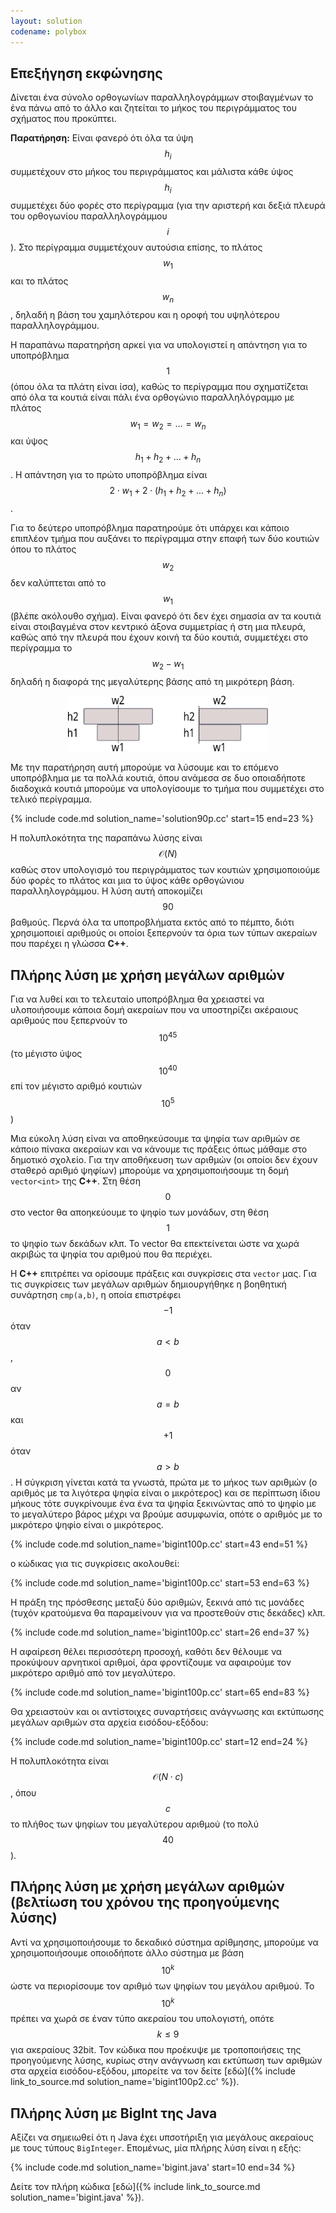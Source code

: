 ```yaml
---
layout: solution
codename: polybox
---
```


## Επεξήγηση εκφώνησης
Δίνεται ένα σύνολο ορθογωνίων παραλληλογράμμων στοιβαγμένων το ένα πάνω από το άλλο 
και ζητείται το μήκος του περιγράμματος του σχήματος που προκύπτει.

**Παρατήρηση:** Είναι φανερό ότι όλα τα ύψη $$h_i$$ συμμετέχουν στο μήκος του περιγράμματος και μάλιστα 
κάθε ύψος $$h_i$$ συμμετέχει δύο φορές στο περίγραμμα (για την αριστερή και δεξιά πλευρά του 
ορθογωνίου παραλληλογράμμου $$i$$). Στο περίγραμμα συμμετέχουν αυτούσια επίσης, το πλάτος $$w_1$$ 
και το πλάτος $$w_n$$, δηλαδή η βάση του χαμηλότερου και η οροφή του υψηλότερου παραλληλογράμμου. 

Η παραπάνω παρατηρήση αρκεί για να υπολογιστεί η απάντηση για το υποπρόβλημα 
$$1$$ (όπου όλα τα πλάτη είναι ίσα), καθώς το περίγραμμα που σχηματίζεται από όλα τα κουτιά είναι 
πάλι ένα ορθογώνιο παραλληλόγραμμο με πλάτος $$w_1=w_2=\dots=w_n$$ και ύψος $$h_1+h_2+\dots+h_n$$.
Η απάντηση για το πρώτο υποπρόβλημα είναι $$2\cdot w_1 + 2\cdot(h_1+h_2+\dots+h_n)$$.

Για το δεύτερο υποπρόβλημα παρατηρούμε ότι υπάρχει και κάποιο επιπλέον τμήμα που αυξάνει το περίγραμμα 
στην επαφή των δύο κουτιών όπου το πλάτος $$w_2$$ δεν καλύπτεται από το $$w_1$$ (βλέπε ακόλουθο σχήμα). 
Είναι φανερό ότι δεν έχει σημασία αν τα κουτιά είναι στοιβαγμένα στον κεντρικό άξονα συμμετρίας ή στη 
μια πλευρά, καθώς από την πλευρά που έχουν κοινή τα δύο κουτιά, συμμετέχει στο περίγραμμα το $$w_2-w_1$$ 
δηλαδή η διαφορά της μεγαλύτερης βάσης από τη μικρότερη βάση.

<center>
<img alt="Παράδειγμα με δύο κουτιά" src="/assets/37-a-polybox-subtask2.svg" width="320px">
</center>

Με την παρατήρηση αυτή μπορούμε να λύσουμε και το επόμενο υποπρόβλημα με τα πολλά κουτιά, όπου ανάμεσα σε 
δυο οποιαδήποτε διαδοχικά κουτιά μπορούμε να υπολογίσουμε το τμήμα που συμμετέχει στο τελικό περίγραμμα.

{% include code.md solution_name='solution90p.cc' start=15 end=23 %}

Η πολυπλοκότητα της παραπάνω λύσης είναι $$\mathcal{O}(N)$$ καθώς στον υπολογισμό του περιγράμματος των κουτιών χρησιμοποιούμε δύο 
φορές το πλάτος και μια το ύψος κάθε ορθογώνιου παραλληλογράμμου. Η λύση αυτή αποκομίζει $$90$$ βαθμούς. 
Περνά όλα τα υποπροβλήματα εκτός από 
το πέμπτο, διότι χρησιμοποιεί αριθμούς οι οποίοι ξεπερνούν τα όρια των τύπων ακεραίων που παρέχει η γλώσσα **C++**.

## Πλήρης λύση με χρήση μεγάλων αριθμών

Για να λυθεί και το τελευταίο υποπρόβλημα θα χρειαστεί να υλοποιήσουμε κάποια δομή ακεραίων που να υποστηρίζει 
ακέραιους αριθμούς που ξεπερνούν το $$10^{45}$$ (το μέγιστο ύψος $$10^{40}$$ επί τον μέγιστο αριθμό κουτιών $$10^5$$)

Μια εύκολη λύση είναι να αποθηκεύσουμε τα ψηφία των αριθμών σε κάποιο πίνακα ακεραίων και να κάνουμε τις 
πράξεις όπως μάθαμε στο δημοτικό σχολείο. Για την αποθήκευση των αριθμών (οι οποίοι δεν έχουν σταθερό αριθμό ψηφίων) 
μπορούμε να χρησιμοποιήσουμε τη δομή ``vector<int>`` της **C++**. Στη θέση $$0$$ στο vector θα αποηκεύουμε 
το ψηφίο των μονάδων, στη θέση $$1$$ το ψηφίο των δεκάδων κλπ. Το vector θα επεκτείνεται ώστε να χωρά ακριβώς τα ψηφία 
του αριθμού που θα περιέχει.

Η **C++** επιτρέπει να ορίσουμε πράξεις και συγκρίσεις στα ``vector`` μας. 
Για τις συγκρίσεις των μεγάλων αριθμών δημιουργήθηκε η βοηθητική συνάρτηση ``cmp(a,b)``, η οποία επιστρέφει 
$$-1$$ όταν $$a\lt b$$, $$0$$ αν $$a=b$$ και $$+1$$ όταν $$a\gt b$$.
Η σύγκριση γίνεται κατά τα γνωστά, 
πρώτα με το μήκος των αριθμών (ο αριθμός με τα λιγότερα ψηφία είναι ο μικρότερος) και σε περίπτωση ίδιου μήκους 
τότε συγκρίνουμε ένα ένα τα ψηφία ξεκινώντας από το ψηφίο με το μεγαλύτερο βάρος μέχρι να βρούμε ασυμφωνία, οπότε 
ο αριθμός με το μικρότερο ψηφίο είναι ο μικρότερος. 

{% include code.md solution_name='bigint100p.cc' start=43 end=51 %}

ο κώδικας για τις συγκρίσεις ακολουθεί: 

{% include code.md solution_name='bigint100p.cc' start=53 end=63 %}

Η πράξη της πρόσθεσης μεταξύ δύο αριθμών, ξεκινά από τις μονάδες (τυχόν κρατούμενα θα παραμείνουν για να 
προστεθούν στις δεκάδες) κλπ. 

{% include code.md solution_name='bigint100p.cc' start=26 end=37 %}

Η αφαίρεση θέλει περισσότερη προσοχή, καθότι δεν θέλουμε να προκύψουν αρνητικοί αριθμοί, άρα 
φροντίζουμε να αφαιρούμε τον μικρότερο αριθμό από τον μεγαλύτερο. 

{% include code.md solution_name='bigint100p.cc' start=65 end=83 %}

Θα χρειαστούν και οι αντίστοιχες συναρτήσεις ανάγνωσης και εκτύπωσης μεγάλων αριθμών στα αρχεία εισόδου-εξόδου:

{% include code.md solution_name='bigint100p.cc' start=12 end=24 %}

Η πολυπλοκότητα είναι $$\mathcal{O}(N\cdot c)$$, όπου $$c$$ το πλήθος των ψηφίων του μεγαλύτερου αριθμού (το πολύ $$40$$). 

## Πλήρης λύση με χρήση μεγάλων αριθμών (βελτίωση του χρόνου της προηγούμενης λύσης)

Αντί να χρησιμοποιήσουμε το δεκαδικό σύστημα αρίθμησης, μπορούμε να χρησιμοποιήσουμε οποιοδήποτε άλλο σύστημα με 
βάση $$10^k$$ ώστε να περιορίσουμε τον αριθμό των ψηφίων του μεγάλου αριθμού. Το $$10^k$$ πρέπει να χωρά σε 
έναν τύπο ακεραίου του υπολογιστή, οπότε $$k\le9$$ για ακεραίους 32bit.
Τον κώδικα που προέκυψε με τροποποιήσεις της προηγούμενης λύσης, κυρίως στην ανάγνωση και εκτύπωση 
των αριθμών στα αρχεία εισόδου-εξόδου, μπορείτε να τον δείτε [εδώ]({% include link_to_source.md solution_name='bigint100p2.cc' %}).

## Πλήρης λύση με BigInt της Java

Αξίζει να σημειωθεί ότι η Java έχει υπσοτήριξη για μεγάλους ακεραίους με τους τύπους ``BigInteger``. Επομένως, μία πλήρης λύση είναι η εξής: 

{% include code.md solution_name='bigint.java' start=10 end=34 %}

Δείτε τον πλήρη κώδικα [εδώ]({% include link_to_source.md solution_name='bigint.java' %}).
